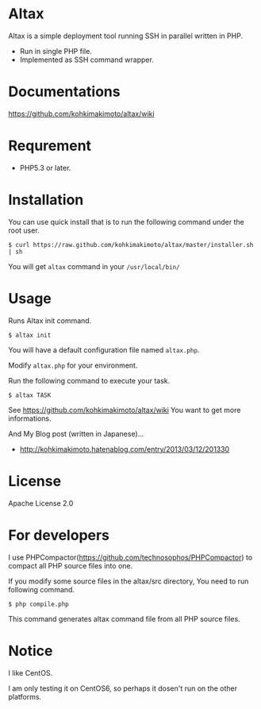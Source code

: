 # Altax

Altax is a simple deployment tool running SSH in parallel written in PHP.

* Run in single PHP file.
* Implemented as SSH command wrapper.

# Documentations

https://github.com/kohkimakimoto/altax/wiki

# Requrement

* PHP5.3 or later.

# Installation

You can use quick install that is to run the following command under the root user.

    $ curl https://raw.github.com/kohkimakimoto/altax/master/installer.sh | sh

You will get `altax` command in your `/usr/local/bin/`

# Usage

Runs Altax init command.

    $ altax init

You will have a default configuration file named `altax.php`.

Modify `altax.php` for your environment.

Run the following command to execute your task.

    $ altax TASK

See https://github.com/kohkimakimoto/altax/wiki You want to get more informations.

And My Blog post (written in Japanese)...

* http://kohkimakimoto.hatenablog.com/entry/2013/03/12/201330

# License

  Apache License 2.0

# For developers

I use PHPCompactor(https://github.com/technosophos/PHPCompactor) to compact all PHP source files into one.

If you modify some source files in the altax/src directory, You need to run following command.

    $ php compile.php

This command generates altax command file from all PHP source files.

# Notice

I like CentOS.

I am only testing it on CentOS6, so perhaps it dosen't run on the other platforms.




